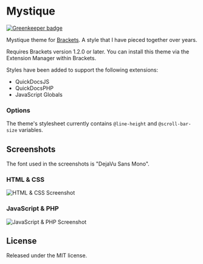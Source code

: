 # Mystique

[![Greenkeeper badge](https://badges.greenkeeper.io/morrisallison/brackets-mystique-theme.svg)](https://greenkeeper.io/)

Mystique theme for [Brackets](http://brackets.io/). A style that I have pieced together over years.

Requires Brackets version 1.2.0 or later. You can install this theme via the Extension Manager within Brackets.

Styles have been added to support the following extensions:

* QuickDocsJS
* QuickDocsPHP
* JavaScript Globals

### Options

The theme's stylesheet currently contains `@line-height` and `@scroll-bar-size` variables.

## Screenshots

The font used in the screenshots is "DejaVu Sans Mono".

### HTML & CSS

![HTML & CSS Screenshot](https://bitbucket.org/morrisallison/brackets-mystique-theme/raw/default/screenshots/html-css.png)

### JavaScript & PHP

![JavaScript & PHP Screenshot](https://bitbucket.org/morrisallison/brackets-mystique-theme/raw/default/screenshots/js-php.png)

## License

Released under the MIT license.
